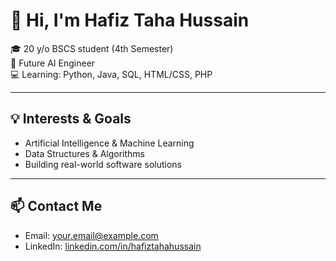 # 👋 Hi, I'm Hafiz Taha Hussain

🎓 20 y/o BSCS student (4th Semester)  
🤖 Future AI Engineer  
💻 Learning: Python, Java, SQL, HTML/CSS, PHP  

---

## 💡 Interests & Goals

- Artificial Intelligence & Machine Learning  
- Data Structures & Algorithms  
- Building real-world software solutions

---

## 📫 Contact Me

- Email: [your.email@example.com](mailto:your.email@example.com)  
- LinkedIn: [linkedin.com/in/hafiztahahussain](#)
